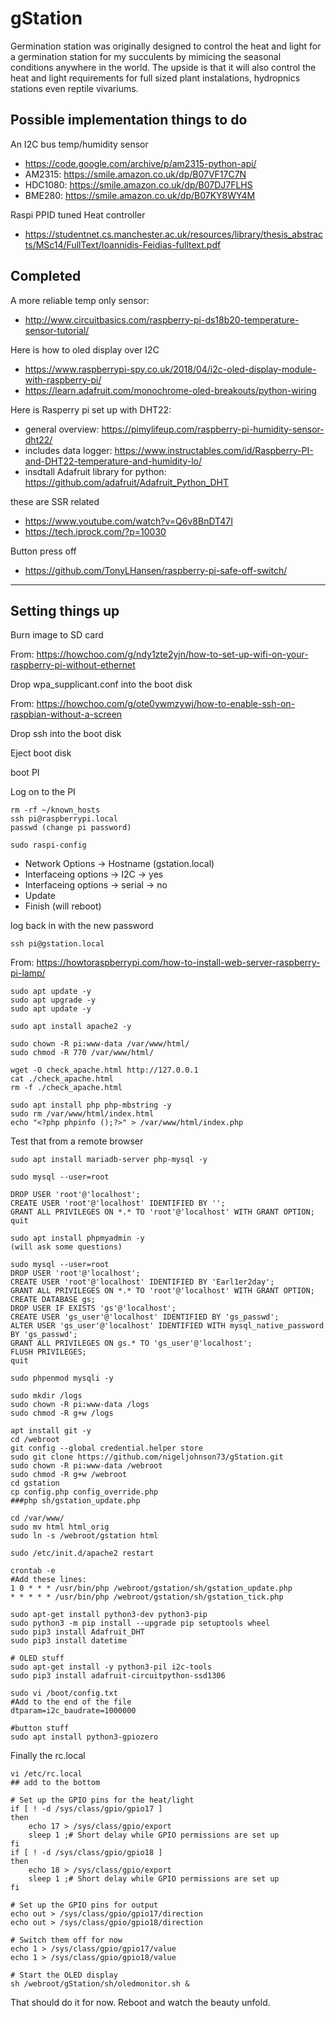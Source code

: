 # gStation

Germination station was originally designed to control the heat and light for a germination station for my succulents by mimicing the seasonal 
conditions anywhere in the world. The upside is that it will also control the heat and light requirements for full sized plant instalations, 
hydropnics stations even reptile vivariums. 

## Possible implementation things to do

An I2C bus temp/humidity sensor

 * https://code.google.com/archive/p/am2315-python-api/
 * AM2315: https://smile.amazon.co.uk/dp/B07VF17C7N
 * HDC1080: https://smile.amazon.co.uk/dp/B07DJ7FLHS
 * BME280: https://smile.amazon.co.uk/dp/B07KY8WY4M

Raspi PPID tuned Heat controller

 * https://studentnet.cs.manchester.ac.uk/resources/library/thesis_abstracts/MSc14/FullText/Ioannidis-Feidias-fulltext.pdf

## Completed

A more reliable temp only sensor:

 * http://www.circuitbasics.com/raspberry-pi-ds18b20-temperature-sensor-tutorial/

Here is how to oled display over I2C

 * https://www.raspberrypi-spy.co.uk/2018/04/i2c-oled-display-module-with-raspberry-pi/
 * https://learn.adafruit.com/monochrome-oled-breakouts/python-wiring

Here is Rasperry pi set up with DHT22: 

 * general overview: https://pimylifeup.com/raspberry-pi-humidity-sensor-dht22/
 * includes data logger: https://www.instructables.com/id/Raspberry-PI-and-DHT22-temperature-and-humidity-lo/
 * insdtall Adafruit library for python: https://github.com/adafruit/Adafruit_Python_DHT

these are SSR related

 * https://www.youtube.com/watch?v=Q6v8BnDT47I
 * https://tech.iprock.com/?p=10030

Button press off

 * https://github.com/TonyLHansen/raspberry-pi-safe-off-switch/

 -------------------------------

## Setting things up 

Burn image to SD card

From: https://howchoo.com/g/ndy1zte2yjn/how-to-set-up-wifi-on-your-raspberry-pi-without-ethernet

Drop wpa_supplicant.conf into the boot disk

From: https://howchoo.com/g/ote0ywmzywj/how-to-enable-ssh-on-raspbian-without-a-screen

Drop ssh into the boot disk

Eject boot disk

boot PI

Log on to the PI

    rm -rf ~/known_hosts
    ssh pi@raspberrypi.local
    passwd (change pi password)

    sudo raspi-config

* Network Options -> Hostname (gstation.local)
* Interfaceing options -> I2C -> yes
* Interfaceing options -> serial -> no
* Update
* Finish (will reboot)

log back in with the new password

    ssh pi@gstation.local

From: https://howtoraspberrypi.com/how-to-install-web-server-raspberry-pi-lamp/

    sudo apt update -y
    sudo apt upgrade -y
    sudo apt update -y
    
    sudo apt install apache2 -y
    
    sudo chown -R pi:www-data /var/www/html/
    sudo chmod -R 770 /var/www/html/
    
    wget -O check_apache.html http://127.0.0.1
    cat ./check_apache.html
    rm -f ./check_apache.html
    
    sudo apt install php php-mbstring -y
    sudo rm /var/www/html/index.html
    echo "<?php phpinfo ();?>" > /var/www/html/index.php

Test that from a remote browser

    sudo apt install mariadb-server php-mysql -y
    
    sudo mysql --user=root
    
    DROP USER 'root'@'localhost';
    CREATE USER 'root'@'localhost' IDENTIFIED BY '';
    GRANT ALL PRIVILEGES ON *.* TO 'root'@'localhost' WITH GRANT OPTION;
    quit
    
    sudo apt install phpmyadmin -y
	(will ask some questions)
    
    sudo mysql --user=root
    DROP USER 'root'@'localhost';
    CREATE USER 'root'@'localhost' IDENTIFIED BY 'Earl1er2day';
    GRANT ALL PRIVILEGES ON *.* TO 'root'@'localhost' WITH GRANT OPTION;
    CREATE DATABASE gs;
    DROP USER IF EXISTS 'gs'@'localhost';
    CREATE USER 'gs_user'@'localhost' IDENTIFIED BY 'gs_passwd';
    ALTER USER 'gs_user'@'localhost' IDENTIFIED WITH mysql_native_password BY 'gs_passwd';
    GRANT ALL PRIVILEGES ON gs.* TO 'gs_user'@'localhost';
    FLUSH PRIVILEGES;
    quit
    
    sudo phpenmod mysqli -y
    
    sudo mkdir /logs
    sudo chown -R pi:www-data /logs
    sudo chmod -R g+w /logs
    
    apt install git -y
    cd /webroot
    git config --global credential.helper store
    sudo git clone https://github.com/nigeljohnson73/gStation.git
    sudo chown -R pi:www-data /webroot
    sudo chmod -R g+w /webroot
    cd gstation
    cp config.php config_override.php
    ###php sh/gstation_update.php
    
    cd /var/www/
    sudo mv html html_orig
    sudo ln -s /webroot/gstation html
    
    sudo /etc/init.d/apache2 restart
    
    crontab -e
    #Add these lines:
    1 0 * * * /usr/bin/php /webroot/gstation/sh/gstation_update.php
    * * * * * /usr/bin/php /webroot/gstation/sh/gstation_tick.php
    
    sudo apt-get install python3-dev python3-pip
    sudo python3 -m pip install --upgrade pip setuptools wheel
    sudo pip3 install Adafruit_DHT
    sudo pip3 install datetime
    
    # OLED stuff
    sudo apt-get install -y python3-pil i2c-tools
    sudo pip3 install adafruit-circuitpython-ssd1306
    
    sudo vi /boot/config.txt
    #Add to the end of the file
    dtparam=i2c_baudrate=1000000
    
    #button stuff
    sudo apt install python3-gpiozero

Finally the rc.local

    vi /etc/rc.local
    ## add to the bottom

	# Set up the GPIO pins for the heat/light
    if [ ! -d /sys/class/gpio/gpio17 ]
    then
        echo 17 > /sys/class/gpio/export
        sleep 1 ;# Short delay while GPIO permissions are set up
    fi
    if [ ! -d /sys/class/gpio/gpio18 ]
    then
        echo 18 > /sys/class/gpio/export
        sleep 1 ;# Short delay while GPIO permissions are set up
    fi
    
	# Set up the GPIO pins for output
    echo out > /sys/class/gpio/gpio17/direction
    echo out > /sys/class/gpio/gpio18/direction
    
	# Switch them off for now
    echo 1 > /sys/class/gpio/gpio17/value
    echo 1 > /sys/class/gpio/gpio18/value
    
	# Start the OLED display
    sh /webroot/gStation/sh/oledmonitor.sh &
    
That should do it for now. Reboot and watch the beauty unfold.
